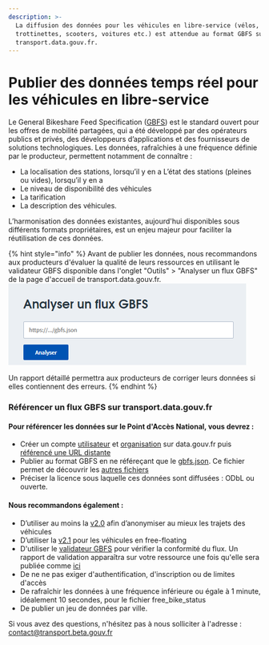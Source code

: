 ```yaml
---
description: >-
  La diffusion des données pour les véhicules en libre-service (vélos,
  trottinettes, scooters, voitures etc.) est attendue au format GBFS sur
  transport.data.gouv.fr.
---
```


# Publier des données temps réel pour les véhicules en libre-service

Le General Bikeshare Feed Specification ([GBFS](https://github.com/NABSA/gbfs)) est le standard ouvert pour les offres de mobilité partagées, qui a été développé par des opérateurs publics et privés, des développeurs d’applications et des fournisseurs de solutions technologiques. Les données, rafraîchies à une fréquence définie par le producteur, permettent notamment de connaître :&#x20;

* La localisation des stations, lorsqu’il y en a L’état des stations (pleines ou vides), lorsqu’il y en a&#x20;
* Le niveau de disponibilité des véhicules&#x20;
* La tarification&#x20;
* La description des véhicules. &#x20;

L’harmonisation des données existantes, aujourd'hui disponibles sous différents formats propriétaires, est un enjeu majeur pour faciliter la réutilisation de ces données.

{% hint style="info" %}
Avant de publier les données, nous recommandons aux producteurs d'évaluer la qualité de leurs ressources en utilisant le validateur GBFS disponible dans l'onglet "Outils" > "Analyser un flux GBFS" de la page d'accueil de transport.data.gouv.fr. \
![](<../../../.gitbook/assets/image (175).png>)

Un rapport détaillé permettra aux producteurs de corriger leurs données si elles contiennent des erreurs.&#x20;
{% endhint %}

### Référencer un flux GBFS sur transport.data.gouv.fr

#### Pour référencer les données sur le Point d'Accès National, vous devrez :&#x20;

* Créer un compte [utilisateur](https://doc.transport.data.gouv.fr/producteurs/comment-et-pourquoi-les-producteurs-de-donnees-utilisent-ils-le-pan/creer-un-compte-utilisateur-sur-data.gouv.fr) et [organisation](https://doc.transport.data.gouv.fr/producteurs/comment-et-pourquoi-les-producteurs-de-donnees-utilisent-ils-le-pan/creer-une-organisation-sur-data.gouv.fr) sur data.gouv.fr puis [référencé une URL distante ](https://doc.transport.data.gouv.fr/producteurs/comment-et-pourquoi-les-producteurs-de-donnees-utilisent-ils-le-pan/publier-un-jeu-de-donnees/1.-methode-transport.data.gouv.fr)
* Publier au format GBFS en ne référeçant que le [gbfs.json](https://github.com/NABSA/gbfs/blob/master/gbfs.md#gbfsjson). Ce fichier permet de découvrir les [autres fichiers](https://github.com/NABSA/gbfs/blob/master/gbfs.md#files)
* Préciser la licence sous laquelle ces données sont diffusées : ODbL ou ouverte.

#### Nous recommandons également :

* D’utiliser au moins la [v2.0](https://github.com/NABSA/gbfs/blob/v2.0/gbfs.md) afin d’anonymiser au mieux les trajets des véhicules&#x20;
* D’utiliser la [v2.1](https://github.com/NABSA/gbfs/blob/v2.1/gbfs.md) pour les véhicules en free-floating&#x20;
* D'utiliser le [validateur GBFS](https://transport.data.gouv.fr/tools/gbfs/analyze) pour vérifier la conformité du flux. Un rapport de validation apparaîtra sur votre ressource une fois qu'elle sera publiée comme [ici](https://transport.data.gouv.fr/datasets/trottinettes-bird-bordeaux/)
* De ne ne pas exiger d'authentification, d'inscription ou de limites d'accès
* De rafraîchir les données à une fréquence inférieure ou égale à 1 minute, idéalement 10 secondes, pour le fichier free\_bike\_status
* De publier un jeu de données par ville.&#x20;

Si vous avez des questions, n'hésitez pas à nous solliciter à l'adresse : [contact@transport.beta.gouv.fr](mailto:contact@transport.beta.gouv.fr)

